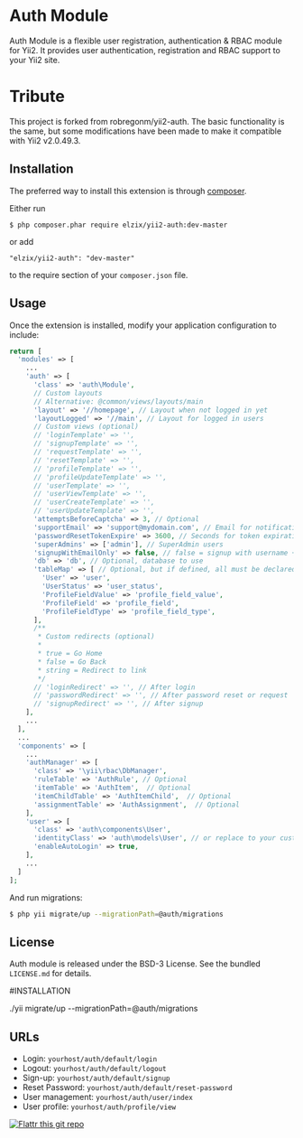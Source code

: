 # Auth Module

Auth Module is a flexible user registration, authentication & RBAC module for Yii2. It provides user authentication, registration and RBAC support to your Yii2 site.

# Tribute

This project is forked from robregonm/yii2-auth. The basic functionality is the same, but some modifications have been made to make it compatible with Yii2 v2.0.49.3.

## Installation

The preferred way to install this extension is through [composer](http://getcomposer.org/download/).

Either run

```
$ php composer.phar require elzix/yii2-auth:dev-master
```

or add

```
"elzix/yii2-auth": "dev-master"
```

to the require section of your `composer.json` file.

## Usage

Once the extension is installed, modify your application configuration to include:

```php
return [
  'modules' => [
    ...
    'auth' => [
      'class' => 'auth\Module',
      // Custom layouts
      // Alternative: @common/views/layouts/main
      'layout' => '//homepage', // Layout when not logged in yet
      'layoutLogged' => '//main', // Layout for logged in users
      // Custom views (optional)
      // 'loginTemplate' => '',
      // 'signupTemplate' => '',
      // 'requestTemplate' => '',
      // 'resetTemplate' => '',
      // 'profileTemplate' => '',
      // 'profileUpdateTemplate' => '',
      // 'userTemplate' => '',
      // 'userViewTemplate' => '',
      // 'userCreateTemplate' => '',
      // 'userUpdateTemplate' => '',
      'attemptsBeforeCaptcha' => 3, // Optional
      'supportEmail' => 'support@mydomain.com', // Email for notifications
      'passwordResetTokenExpire' => 3600, // Seconds for token expiration
      'superAdmins' => ['admin'], // SuperAdmin users
      'signupWithEmailOnly' => false, // false = signup with username + email, true = only email signup
      'db' => 'db', // Optional, database to use
      'tableMap' => [ // Optional, but if defined, all must be declared
        'User' => 'user',
        'UserStatus' => 'user_status',
        'ProfileFieldValue' => 'profile_field_value',
        'ProfileField' => 'profile_field',
        'ProfileFieldType' => 'profile_field_type',
      ],
      /**
       * Custom redirects (optional)
       *
       * true = Go Home
       * false = Go Back
       * string = Redirect to link
       */
      // 'loginRedirect' => '', // After login
      // 'passwordRedirect' => '', // After password reset or request
      // 'signupRedirect' => '', // After signup
    ],
    ...
  ],
  ...
  'components' => [
    ...
    'authManager' => [
      'class' => '\yii\rbac\DbManager',
      'ruleTable' => 'AuthRule', // Optional
      'itemTable' => 'AuthItem',  // Optional
      'itemChildTable' => 'AuthItemChild',  // Optional
      'assignmentTable' => 'AuthAssignment',  // Optional
    ],
    'user' => [
      'class' => 'auth\components\User',
      'identityClass' => 'auth\models\User', // or replace to your custom identityClass
      'enableAutoLogin' => true,
    ],
    ...
  ]
];
```

And run migrations:

```bash
$ php yii migrate/up --migrationPath=@auth/migrations
```

## License

Auth module is released under the BSD-3 License. See the bundled `LICENSE.md` for details.

#INSTALLATION

./yii migrate/up --migrationPath=@auth/migrations

## URLs

- Login: `yourhost/auth/default/login`
- Logout: `yourhost/auth/default/logout`
- Sign-up: `yourhost/auth/default/signup`
- Reset Password: `yourhost/auth/default/reset-password`
- User management: `yourhost/auth/user/index`
- User profile: `yourhost/auth/profile/view`

[![Flattr this git repo](http://api.flattr.com/button/flattr-badge-large.png)](https://flattr.com/submit/auto?user_id=robregonm&url=https://github.com/robregonm/yii2-auth&title=Yii2-PDF&language=&tags=github&category=software)
